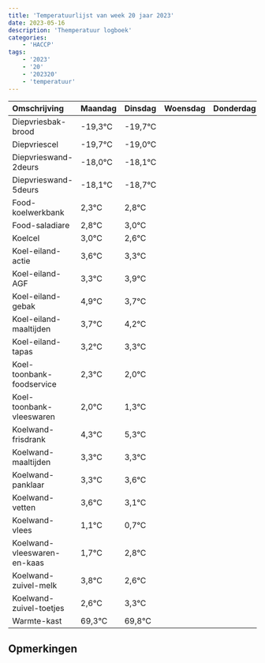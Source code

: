 ```yaml
---
title: 'Temperatuurlijst van week 20 jaar 2023'
date: 2023-05-16
description: 'Themperatuur logboek'
categories:
    - 'HACCP'
tags:
    - '2023'
    - '20'
    - '202320'
    - 'temperatuur'
---
```

|Omschrijving|Maandag|Dinsdag|Woensdag|Donderdag|Vrijdag|Zaterdag|Zondag|
|:---|:---|:---|:---|:---|:---|:---|:---|
|Diepvriesbak-brood|-19,3°C|-19,7°C| | | | | |
|Diepvriescel|-19,7°C|-19,0°C| | | | | |
|Diepvrieswand-2deurs|-18,0°C|-18,1°C| | | | | |
|Diepvrieswand-5deurs|-18,1°C|-18,7°C| | | | | |
|Food-koelwerkbank|2,3°C|2,8°C| | | | | |
|Food-saladiare|2,8°C|3,0°C| | | | | |
|Koelcel|3,0°C|2,6°C| | | | | |
|Koel-eiland-actie|3,6°C|3,3°C| | | | | |
|Koel-eiland-AGF|3,3°C|3,9°C| | | | | |
|Koel-eiland-gebak|4,9°C|3,7°C| | | | | |
|Koel-eiland-maaltijden|3,7°C|4,2°C| | | | | |
|Koel-eiland-tapas|3,2°C|3,3°C| | | | | |
|Koel-toonbank-foodservice|2,3°C|2,0°C| | | | | |
|Koel-toonbank-vleeswaren|2,0°C|1,3°C| | | | | |
|Koelwand-frisdrank|4,3°C|5,3°C| | | | | |
|Koelwand-maaltijden|3,3°C|3,3°C| | | | | |
|Koelwand-panklaar|3,3°C|3,6°C| | | | | |
|Koelwand-vetten|3,6°C|3,1°C| | | | | |
|Koelwand-vlees|1,1°C|0,7°C| | | | | |
|Koelwand-vleeswaren-en-kaas|1,7°C|2,8°C| | | | | |
|Koelwand-zuivel-melk|3,8°C|2,6°C| | | | | |
|Koelwand-zuivel-toetjes|2,6°C|3,3°C| | | | | |
|Warmte-kast|69,3°C|69,8°C| | | | | |

## Opmerkingen


